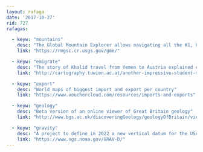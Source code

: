```yaml
---
layout: rafaga
date: '2017-10-27'
rid: 727
rafagas:

  - keyw: "mountains"
    desc: "The Global Mountain Explorer allows navigating all the K1, K2, and K3 mountains"
    link: "https://rmgsc.cr.usgs.gov/gme/"

  - keyw: "emigrate"
    desc: "The story of Khalid travel from Yemen to Austria explained on a map made by a student"
    link: "http://cartography.tuwien.ac.at/another-impressive-student-map-khalids-way/"

  - keyw: "export"
    desc: "World maps of biggest import and export per country"
    link: "https://www.vouchercloud.com/resources/imports-and-exports"

  - keyw: "geology"
    desc: "Beta version of an online viewer of Great Britain geology"
    link: "http://www.bgs.ac.uk/discoveringGeology/geologyOfBritain/viewer.html"

  - keyw: "gravity"
    desc: "A project to define in 2022 a new vertical datum for the USA based on gravity measures"
    link: "https://www.ngs.noaa.gov/GRAV-D/"
---
```

